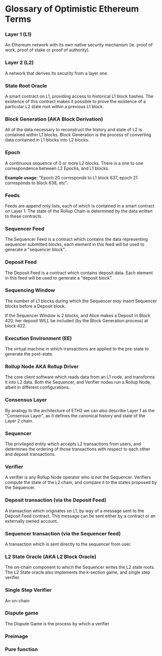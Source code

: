 # Glossary of Optimistic Ethereum Terms

### Layer 1 (L1)

An Ethereum network with its own native security mechanism (ie. proof of work, proof of stake or proof of authority).

### Layer 2 (L2)

A network that derives its security from a layer one.

### State Root Oracle

A smart contract on L1, providing access to historical L1 block hashes. The existence of this contract makes it possible to prove the existence of a particular L2 state root within a previous L1 block.

### Block Generation (AKA Block Derivation)

All of the data necessary to reconstruct the history and state of L2 is contained within L1 blocks. Block Generation is the process of converting data contained in L1 blocks into L2 blocks.

### Epoch

A continuous sequence of 0 or more L2 blocks. There is a one to one correspondence between L2 Epochs, and L1 blocks.

**Example usage:** "Epoch 20 corresponds to L1 block 637, epoch 21 corresponds to block 638, etc".

### Feeds

Feeds are append only lists, each of which is contained in a smart contract on Layer 1. The state of the Rollup Chain is determined by the data written to these contracts.

### Sequencer Feed

The Sequencer Feed is a contract which contains the data representing sequencer submitted blocks, each element in this feed will be used to generate a "sequencer block".

### Deposit Feed

The Deposit Feed is a contract which contains deposit data. Each element in this feed will be used to generate a "deposit block".

### Sequencing Window

The number of L1 blocks during which the Sequencer _may_ insert Sequencer blocks before a Deposit block.

If the Sequencer Window is 2 blocks, and Alice makes a Deposit in Block 420, her deposit WILL be included (by the Block Generation process) at block 422.

### Execution Environment (EE)

The virtual machine in which transactions are applied to the pre-state to generate the post-state.

### Rollup Node AKA Rollup Driver

The core client software which reads data from an L1 node, and transforms it into L2 data. Both the Sequencer, and Verifier nodes run a Rollup Node, albeit in different configurations.

### Consensus Layer

By analogy to the architecture of ETH2 we can also describe Layer 1 as the "Consensus Layer", as it defines the canonical history and state of the Layer 2 chain.

### Sequencer

The privileged entity which accepts L2 transactions from users, and determines the ordering of those transactions with respect to each other and deposit transactions.


### Verifier

A verifier is any Rollup Node operator who is not the Sequencer. Verifiers compute the state of the L2 chain, and compare it to the states proposed by the Sequencer.

### Deposit transaction (via the Deposit Feed)

A transaction which originates on L1, by way of a message sent to the Deposit Feed contract. This message can be sent either by a contract or an externally owned account.

### Sequencer transaction (via the Sequencer feed)

A transaction which is sent directly to the sequencer from user.

### L2 State Oracle (AKA L2 Block Oracle)

The on-chain component to which the Sequencer writes the L2 state roots.
The L2 State oracle also implements the k-section game, and single step verifier.

### Single Step Verifier

An on-chain

### Dispute game

The Dispute Game is the process by which a verifier


### Preimage
### Pure function


